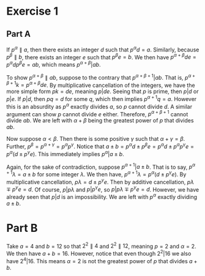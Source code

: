 # Exercise 1

## Part A

If $p^{\alpha}\parallel a$, then there exists an integer $d$ such that $p^{\alpha}d = a$. Similarly, because $p^{\beta}\parallel b$, there exists an integer $e$ such that $p^{\beta}e = b$. We then have $p^{\alpha + \beta}de = p^{\alpha}dp^{\beta}e = ab$, which means $p^{\alpha + \beta} | ab$.

To show $p^{\alpha + \beta} \parallel ab$, suppose to the contrary that $p^{\alpha + \beta + 1} | ab$. That is, $p^{\alpha + \beta + 1}k = p^{\alpha + \beta}de$. By multiplicative cancellation of the integers, we have the more simple form $pk = de$, meaning $p | de$. Seeing that $p$ is prime, then $p | d$ or $p | e$. If $p | d$, then $pq = d$ for some $q$, which then implies $p^{\alpha + 1}q = a$. However this is an absurdity as $p^{\alpha}$ exactly divides $a$, so $p$ cannot divide $d$. A similar argument can show $p$ cannot divide $e$ either. Therefore, $p^{\alpha + \beta + 1}$ cannot divide $ab$. We are left with $\alpha + \beta$ being the greatest power of $p$ that divides $ab$.

Now suppose $\alpha < \beta$. Then there is some positive $\gamma$ such that $\alpha + \gamma = \beta$. Further, $p^{\beta} = p^{\alpha + \gamma} = p^{\alpha}p^{\gamma}$. Notice that $a \pm b = p^{\alpha}d \pm p^{\beta}e =  p^{\alpha}d \pm p^{\alpha}p^{\gamma}e = p^{\alpha}(d \pm p^{\gamma}e)$. This immediately implies $p^{\alpha} | a \pm b$.

Again, for the sake of contradiction, suppose $p^{\alpha + 1} | a \pm b$. That is to say, $p^{\alpha + 1}\lambda = a \pm b$ for some integer $\lambda$. We then have, $p^{\alpha + 1}\lambda = p^{\alpha}(d \pm p^{\gamma}e)$. By multiplicative cancellation, $p\lambda = d \pm p^{\gamma}e$. Then by additive cancellation, $p\lambda \mp p^{\gamma}e = d$. Of course, $p | p\lambda$ and $p | p^{\gamma}e$, so $p | p\lambda \mp p^{\gamma}e = d$. However, we have already seen that $p | d$ is an impossibility. We are left with $p^{\alpha}$ exactly dividing $a \pm b$.

# Part B
Take $a = 4$ and $b = 12$ so that $2^2 \parallel 4$ and $2^2 \parallel 12$, meaning $p = 2$ and $\alpha = 2$. We then have $a + b = 16$. However, notice that even though $2^2 | 16$ we also have $2^4 | 16$. This means $\alpha = 2$ is not the greatest power of $p$ that divides $a + b$.
